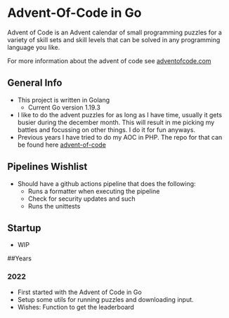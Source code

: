 # Advent-Of-Code in Go
Advent of Code is an Advent calendar of small programming puzzles for a variety of
skill sets and skill levels that can be solved in any programming language you like.

For more information about the advent of code see [adventofcode.com](https://adventofcode.com)

## General Info
* This project is written in Golang
    * Current Go version 1.19.3
* I like to do the advent puzzles for as long as I have time, usually it gets busier during the december month.
  This will result in me picking my battles and focussing on other things. I do it for fun anyways.
* Previous years I have tried to do my AOC in PHP. The repo for that can be found here [advent-of-code](https://github.com/yoxx/advent-of-code)

## Pipelines Wishlist
* Should have a github actions pipeline that does the following:
  * Runs a formatter when executing the pipeline
  * Check for security updates and such
  * Runs the unittests

## Startup
 * WIP

##Years
### 2022
* First started with the Advent of Code in Go
* Setup some utils for running puzzles and downloading input.
* Wishes: Function to get the leaderboard